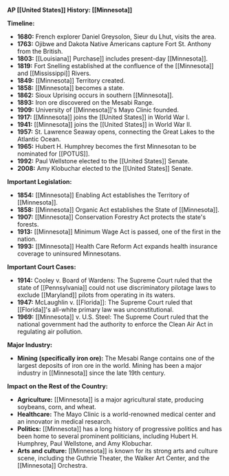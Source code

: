 **AP [[United States]] History: [[Minnesota]]**

**Timeline:**

* **1680:** French explorer Daniel Greysolon, Sieur du Lhut, visits the area.
* **1763:** Ojibwe and Dakota Native Americans capture Fort St. Anthony from the British.
* **1803:** [[Louisiana]] Purchase]] includes present-day [[Minnesota]].
* **1819:** Fort Snelling established at the confluence of the [[Minnesota]] and [[Mississippi]] Rivers.
* **1849:** [[Minnesota]] Territory created.
* **1858:** [[Minnesota]] becomes a state.
* **1862:** Sioux Uprising occurs in southern [[Minnesota]].
* **1893:** Iron ore discovered on the Mesabi Range.
* **1909:** University of [[Minnesota]]'s Mayo Clinic founded.
* **1917:** [[Minnesota]] joins the [[United States]] in World War I.
* **1941:** [[Minnesota]] joins the [[United States]] in World War II.
* **1957:** St. Lawrence Seaway opens, connecting the Great Lakes to the Atlantic Ocean.
* **1965:** Hubert H. Humphrey becomes the first Minnesotan to be nominated for [[POTUS]].
* **1992:** Paul Wellstone elected to the [[United States]] Senate.
* **2008:** Amy Klobuchar elected to the [[United States]] Senate.

**Important Legislation:**

* **1854:** [[Minnesota]] Enabling Act establishes the Territory of [[Minnesota]].
* **1858:** [[Minnesota]] Organic Act establishes the State of [[Minnesota]].
* **1907:** [[Minnesota]] Conservation Forestry Act protects the state's forests.
* **1913:** [[Minnesota]] Minimum Wage Act is passed, one of the first in the nation.
* **1993:** [[Minnesota]] Health Care Reform Act expands health insurance coverage to uninsured Minnesotans.

**Important Court Cases:**

* **1914:** Cooley v. Board of Wardens: The Supreme Court ruled that the state of [[Pennsylvania]] could not use discriminatory pilotage laws to exclude [[Maryland]] pilots from operating in its waters.
* **1947:** McLaughlin v. [[Florida]]: The Supreme Court ruled that [[Florida]]'s all-white primary law was unconstitutional.
* **1969:** [[Minnesota]] v. U.S. Steel: The Supreme Court ruled that the national government had the authority to enforce the Clean Air Act in regulating air pollution.

**Major Industry:**

* **Mining (specifically iron ore):** The Mesabi Range contains one of the largest deposits of iron ore in the world. Mining has been a major industry in [[Minnesota]] since the late 19th century.

**Impact on the Rest of the Country:**

* **Agriculture:** [[Minnesota]] is a major agricultural state, producing soybeans, corn, and wheat.
* **Healthcare:** The Mayo Clinic is a world-renowned medical center and an innovator in medical research.
* **Politics:** [[Minnesota]] has a long history of progressive politics and has been home to several prominent politicians, including Hubert H. Humphrey, Paul Wellstone, and Amy Klobuchar.
* **Arts and culture:** [[Minnesota]] is known for its strong arts and culture scene, including the Guthrie Theater, the Walker Art Center, and the [[Minnesota]] Orchestra.